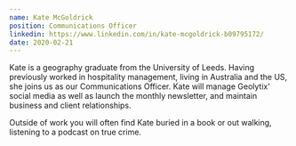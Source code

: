 ```yaml
---
name: Kate McGoldrick
position: Communications Officer
linkedin: https://www.linkedin.com/in/kate-mcgoldrick-b09795172/
date: 2020-02-21
---
```


Kate is a geography graduate from the University of Leeds. Having previously worked in hospitality management, living in Australia and the US, she joins us as our Communications Officer. Kate will manage Geolytix' social media as well as launch the monthly newsletter, and maintain business and client relationships.

Outside of work you will often find Kate buried in a book or out walking, listening to a podcast on true crime. 
